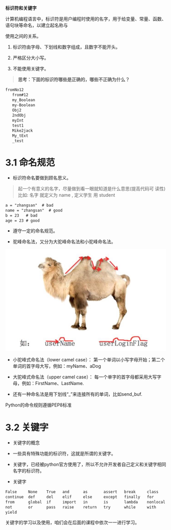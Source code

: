 **标识符和关键字**

计算机编程语言中，标识符是用户编程时使用的名字，用于给变量、常量、函数、语句块等命名，以建立起名称与

使用之间的关系。

1. 标识符由字母、下划线和数字组成，且数字不能开头。

1. 严格区分大小写。

1. 不能使用关键字。

> **思考：下面的标识符哪些是正确的，哪些不正确为什么？**


```
fromNo12
   from#12
   my_Boolean
   my‐Boolean
   Obj2
   2ndObj
   myInt
   test1
   Mike2jack
   My_tExt
   _test
```

# 3.1 命名规范

- 标识符命名要做到顾名思义。

> 起一个有意义的名字，尽量做到看一眼就知道是什么意思(提高代码可 读性) 比如: 名字 就定义为 name ,
> 定义学生 用 student


```
a = "zhangsan"  # bad
name = "zhangsan"  # good
b = 23   # bad
age = 23 # good
```

- 遵守一定的命名规范。

- 驼峰命名法，又分为大驼峰命名法和小驼峰命名法。

![](images/WEBRESOURCE7966b8528cb136d1a6891cee17ea3ca9截图.png)

- 小驼峰式命名法（lower camel case）： 第一个单词以小写字母开始；第二个单词的首字母大写，例如：myName、aDog

- 大驼峰式命名法（upper camel case）： 每一个单字的首字母都采用大写字母，例如：FirstName、LastName.

- 还有一种命名法是用下划线“_”来连接所有的单词，比如send_buf.

Python的命令规则遵循PEP8标准

# 3.2 关键字

- 关键字的概念

- 一些具有特殊功能的标识符，这就是所谓的关键字。

- 关键字，已经被python官方使用了，所以不允许开发者自己定义和关键字相同名字的标识符。

- 关键字

```
False     None    True   and      as       assert   break     class 
continue  def     del    elif     else     except   finally   for
from      global  if     import   in       is       lambda    nonlocal
not       or      pass   raise    return   try      while     with 
yield
```

关键字的学习以及使用，咱们会在后面的课程中依次一一进行学习。